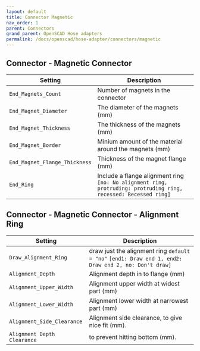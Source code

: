 ```yaml
---
layout: default
title: Connector Magnetic
nav_order: 1
parent: Connectors
grand_parent: OpenSCAD Hose adapters
permalink: /docs/openscad/hose-adapter/connectors/magnetic
---
```

## Connector - Magnetic Connector

Setting | Description
-|-
`End_Magnets_Count` | Number of magnets in the connector
`End_Magnet_Diameter` | The diameter of the magnets (mm)
`End_Magnet_Thickness` | The thickness of the magnets (mm)
`End_Magnet_Border` | Minium amount of the material around the magnets (mm)
`End_Magnet_Flange_Thickness` | Thickness of the magnet flange (mm)
`End_Ring` | Include a flange alignment ring `[no: No alignment ring, protruding: protruding ring, recessed: Recessed ring]`

## Connector - Magnetic Connector - Alignment Ring

Setting | Description
-|-
`Draw_Alignment_Ring` |draw just the alignment ring `default = "no"` `[end1: Draw end 1, end2: Draw end 2, no: Don't draw]`
`Alignment_Depth` | Alignment depth in to flange (mm)
`Alignment_Upper_Width` | Alignment upper width at widest part (mm)
`Alignment_Lower_Width` | Alignment lower width at narrowest part (mm)
`Alignment_Side_Clearance` | Alignment side clearance, to give nice fit (mm).
`Alignment Depth Clearance` | to prevent hitting bottom (mm).
